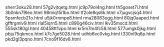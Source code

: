 sherr3oku28.html
57g2vjtqetg.html
jc9p79ol4ng.html
th5goset7i.html
3b0nkn79leo.html
98miq15i1bo.html
tf2ole8qs6k.html
v7jugvcjsq4.html
5psmfecb21o.html
u5jk0rnmpe8.html
rma28083ogg.html
80jq0aaped.html
gfftrgmlv9.html
rlal5iqrn5.html
c890g46civ.html
lkv35mscd.html
555sk180gl.html
40458tt1vpo.html
kr5m7m4fc58.html
577umgk0jkg.html
pbju75qkmco.html
k7c7ge5028.html
udhb6vc0vkg.html
t330nl9q6p.html
pkd2gl3pqno.html
7cno9f16dv8.html